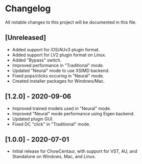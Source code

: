 # Changelog
All notable changes to this project will be documented in
this file.


## [Unreleased]
- Added support for iOS/AUv3 plugin format.
- Added support for LV2 plugin format on Linux.
- Added "Bypass" switch.
- Improved performance in "Traditional" mode.
- Updated "Neural" mode to use XSIMD backend.
- Fixed pops/clicks occuring in "Neural" mode.
- Created installer packages for Windows/Mac.

## [1.2.0] - 2020-09-06
- Improved trained models used in "Neural" mode.
- Improved "Neural" mode performance using Eigen backend.
- Updated plugin GUI.
- Fixed DC "click" in "Traditional" mode.

## [1.0.0] - 2020-07-01
- Initial release for ChowCentaur, with support for VST, AU,
  and Standalone on Windows, Mac, and Linux.
